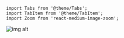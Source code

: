 ```
import Tabs from '@theme/Tabs';
import TabItem from '@theme/TabItem';
import Zoom from 'react-medium-image-zoom';
```

<Zoom>

![img alt](/img/img21.png)

</Zoom>
